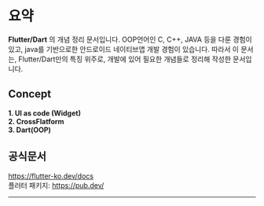 # 요약
 __Flutter/Dart__ 의 개념 정리 문서입니다. OOP언어인 C, C++, JAVA 등을 다룬 경험이있고, java를 기반으로한 안드로이드 네이티브앱 개발 경험이 있습니다. 따라서 이 문서는, Flutter/Dart만의 특징 위주로, 개발에 있어 필요한 개념들로 정리해 작성한 문서입니다.          
      
## Concept
__1. UI as code (Widget)__   
__2. CrossFlatform__   
__3. Dart(OOP)__   

## 공식문서
https://flutter-ko.dev/docs    
플러터 패키지: https://pub.dev/

----------------------------------------------------------------------------------------------------------------




